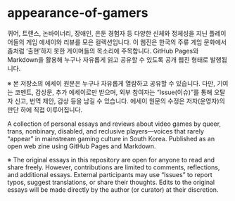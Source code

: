 # appearance-of-gamers

퀴어, 트랜스, 논바이너리, 장애인, 은둔 경험자 등
다양한 신체와 정체성을 지닌 플레이어들의 게임 에세이와 리뷰를 모은 컬렉션입니다.
이 웹진은 한국의 주류 게임 문화에서 좀처럼 ‘출현’하지 못한 게이머들의 목소리에 주목합니다.
GitHub Pages와 Markdown을 활용해 누구나 자유롭게 읽고 공유할 수 있도록 공개 웹진 형태로 발행됩니다.

※ 본 저장소의 에세이 원문은 누구나 자유롭게 열람하고 공유할 수 있습니다.
다만, 기여는 코멘트, 감상문, 추가 에세이로만 받으며,
외부 참여자는 “Issue(이슈)”를 통해 오탈자 신고, 번역 제안, 감상 등을 남길 수 있습니다.
에세이 원문의 수정은 저자(운영자)의 판단 하에 직접 이루어집니다.

A collection of personal essays and reviews about video games by queer, trans, nonbinary, disabled, and reclusive players—voices that rarely “appear” in mainstream gaming culture in South Korea. Published as an open web zine using GitHub Pages and Markdown.

※ The original essays in this repository are open for anyone to read and share freely.
However, contributions are limited to comments, reflections, and additional essays.
External participants may use “Issues” to report typos, suggest translations, or share their thoughts.
Edits to the original essays will be made directly by the author (or curator) at their discretion.
